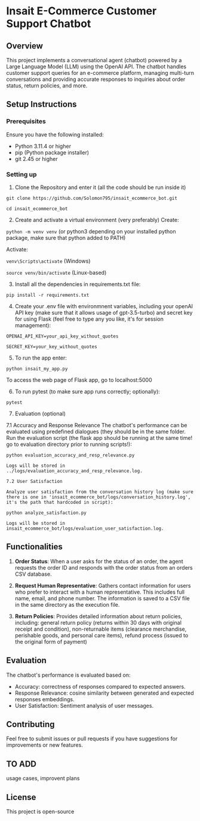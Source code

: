 # Insait E-Commerce Customer Support Chatbot
## Overview
This project implements a conversational agent (chatbot) powered by a Large Language Model (LLM) using the OpenAI API. The chatbot handles customer support queries for an e-commerce platform, managing multi-turn conversations and providing accurate responses to inquiries about order status, return policies, and more.

## Setup Instructions
### Prerequisites
Ensure you have the following installed:
* Python 3.11.4 or higher
* pip (Python package installer)
* git 2.45 or higher

### Setting up
1. Clone the Repository and enter it (all the code should be run inside it)

`git clone https://github.com/Solomon795/insait_ecommerce_bot.git`

`cd insait_ecommerce_bot`

2. Create and activate a virtual environment (very preferably)
Create: 

`python -m venv venv` (or python3 depending on your installed python package, make sure that python added to PATH)

Activate: 

`venv\Scripts\activate` (Windows)

`source venv/bin/activate` (Linux-based)

3. Install all the dependencies in requirements.txt file:

`pip install -r requirements.txt`

4. Create your .env file with environmnent variables, including your openAI API key (make sure that it allows usage of gpt-3.5-turbo) and secret key for using Flask (feel free to type any you like, it's for session management):

`OPENAI_API_KEY=your_api_key_without_quotes`

`SECRET_KEY=your_key_without_quotes`

5. To run the app enter:

`python insait_my_app.py`

To access the web page of Flask app, go to localhost:5000

6. To run pytest (to make sure app runs correctly; optionally):

`pytest`

7. Evaluation (optional)

7.1 Accuracy and Response Relevance
The chatbot's performance can be evaluated using predefined dialogues (they should be in the same folder. Run the evaluation script (the flask app should be running at the same time! go to evaluation directory prior to running scripts!):

`python evaluation_accuracy_and_resp_relevance.py`

    Logs will be stored in ../logs/evaluation_accuracy_and_resp_relevance.log.

    7.2 User Satisfaction
    
    Analyze user satisfaction from the conversation history log (make sure there is one in 'insait_ecommerce_bot/logs/conversation_history.log', it's the path that hardcoded in script):
`python analyze_satisfaction.py`

    Logs will be stored in insait_ecommerce_bot/logs/evaluation_user_satisfaction.log.

## Functionalities
1) **Order Status**: When a user asks for the status of an order, the agent requests the order ID and responds with the order status from an orders CSV database.

2) **Request Human Representative**: Gathers contact information for users who prefer to interact with a human representative. This includes full name, email, and phone number. The information is saved to a CSV file in the same directory as the execution file.

3) **Return Policies**: Provides detailed information about return policies, including: general return policy (returns within 30 days with original receipt and condition), non-returnable items (clearance merchandise, perishable goods, and personal care items), refund process (issued to the original form of payment)

## Evaluation
The chatbot's performance is evaluated based on:

* Accuracy: correctness of responses compared to expected answers.
* Response Relevance: cosine similarity between generated and expected responses embeddings.
* User Satisfaction: Sentiment analysis of user messages.

## Contributing
Feel free to submit issues or pull requests if you have suggestions for improvements or new features.

## TO ADD
usage cases, improvent plans

## License
This project is open-source